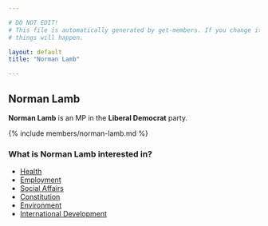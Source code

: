 ```yaml
---

# DO NOT EDIT!
# This file is automatically generated by get-members. If you change it, bad
# things will happen.

layout: default
title: "Norman Lamb"

---
```


## Norman Lamb

**Norman Lamb** is an MP in the **Liberal Democrat** party.

{% include members/norman-lamb.md %}

### What is Norman Lamb interested in?


* [Health](/interests/health.html)
* [Employment](/interests/employment.html)
* [Social Affairs](/interests/social-affairs.html)
* [Constitution](/interests/constitution.html)
* [Environment](/interests/environment.html)
* [International Development](/interests/international-development.html)
